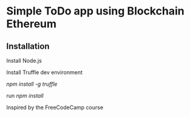 # Simple ToDo app using Blockchain Ethereum 

## Installation

Install Node.js

Install Truffle dev environment

*npm install -g truffle*

run *npm install*

Inspired by the FreeCodeCamp course
